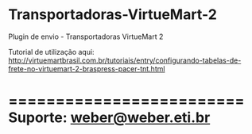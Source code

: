 # Transportadoras-VirtueMart-2
Plugin de envio - Transportadoras VirtueMart 2

Tutorial de utilização aqui:
http://virtuemartbrasil.com.br/tutoriais/entry/configurando-tabelas-de-frete-no-virtuemart-2-braspress-pacer-tnt.html

=========================
Suporte:
weber@weber.eti.br
=========================
